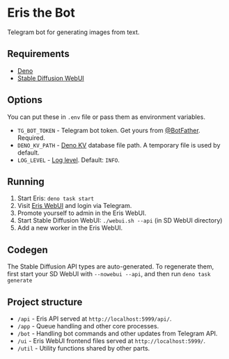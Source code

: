 # Eris the Bot

Telegram bot for generating images from text.

## Requirements

- [Deno](https://deno.land/)
- [Stable Diffusion WebUI](https://github.com/AUTOMATIC1111/stable-diffusion-webui/)

## Options

You can put these in `.env` file or pass them as environment variables.

- `TG_BOT_TOKEN` - Telegram bot token. Get yours from [@BotFather](https://t.me/BotFather).
  Required.
- `DENO_KV_PATH` - [Deno KV](https://deno.land/api?s=Deno.openKv&unstable) database file path. A
  temporary file is used by default.
- `LOG_LEVEL` - [Log level](https://deno.land/std@0.201.0/log/mod.ts?s=LogLevels). Default: `INFO`.

## Running

1. Start Eris: `deno task start`
2. Visit [Eris WebUI](http://localhost:5999/) and login via Telegram.
3. Promote yourself to admin in the Eris WebUI.
4. Start Stable Diffusion WebUI: `./webui.sh --api` (in SD WebUI directory)
5. Add a new worker in the Eris WebUI.

## Codegen

The Stable Diffusion API types are auto-generated. To regenerate them, first start your SD WebUI
with `--nowebui --api`, and then run `deno task generate`

## Project structure

- `/api` - Eris API served at `http://localhost:5999/api/`.
- `/app` - Queue handling and other core processes.
- `/bot` - Handling bot commands and other updates from Telegram API.
- `/ui` - Eris WebUI frontend files served at `http://localhost:5999/`.
- `/util` - Utility functions shared by other parts.
